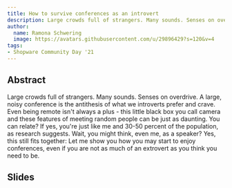```yaml
---
title: How to survive conferences as an introvert
description: Large crowds full of strangers. Many sounds. Senses on overdrive. A large, noisy conference is the antithesis of what we introverts prefer and crave.
author:
  name: Ramona Schwering
  image: https://avatars.githubusercontent.com/u/29896429?s=120&v=4
tags:
- Shopware Community Day '21
---
```


## Abstract

Large crowds full of strangers. Many sounds. Senses on overdrive. A large, noisy conference is the antithesis of what we introverts prefer and crave. Even being remote isn't always a plus - this little black box you call camera and these features of meeting random people can be just as daunting. You can relate? If yes, you're just like me and 30-50 percent of the population, as research suggests. Wait, you might think, even me, as a speaker? Yes, this still fits together: Let me show you how you may start to enjoy conferences, even if you are not as much of an extrovert as you think you need to be.

## Slides

<media-grid :media="[{
url: 'https://speakerdeck.com/player/e1f21e1d92c84cce9de6ae3fc77ebf46'
}]"></media-grid>
